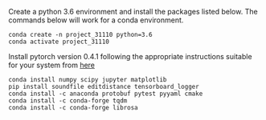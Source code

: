 Create a python 3.6 environment and install the packages listed below. The commands below will work for a conda environment.

```
conda create -n project_31110 python=3.6
conda activate project_31110
```
Install pytorch version 0.4.1 following the appropriate instructions suitable for your system from [here](https://pytorch.org/get-started/previous-versions/#via-conda)
```
conda install numpy scipy jupyter matplotlib
pip install soundfile editdistance tensorboard_logger
conda install -c anaconda protobuf pytest pyyaml cmake 
conda install -c conda-forge tqdm
conda install -c conda-forge librosa
```
